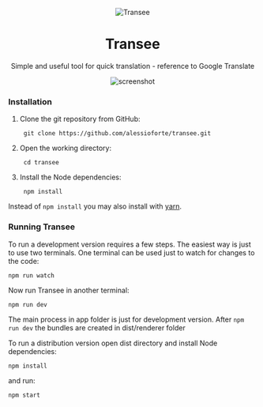 <div align="center">

![Transee](https://alessioforte.github.io/transee/assets/icon_128x128.png)

# Transee
Simple and useful tool for quick translation - reference to Google Translate

![screenshot](https://alessioforte.github.io/transee/assets/rainbow.png)

</div>


### Installation

1. Clone the git repository from GitHub:

        git clone https://github.com/alessioforte/transee.git

2. Open the working directory:

        cd transee

3. Install the Node dependencies:

        npm install

Instead of `npm install` you may also install with [yarn](https://github.com/yarnpkg/yarn).


### Running Transee

To run a development version requires a few steps. The easiest way is just to use two
terminals. One terminal can be used just to watch for changes to the code:

    npm run watch

Now run Transee in another terminal:

    npm run dev

The main process in app folder is just for development version. After `npm run dev` the bundles are created in dist/renderer folder

To run a distribution version open dist directory and install Node dependencies:

    npm install

and run:

    npm start
